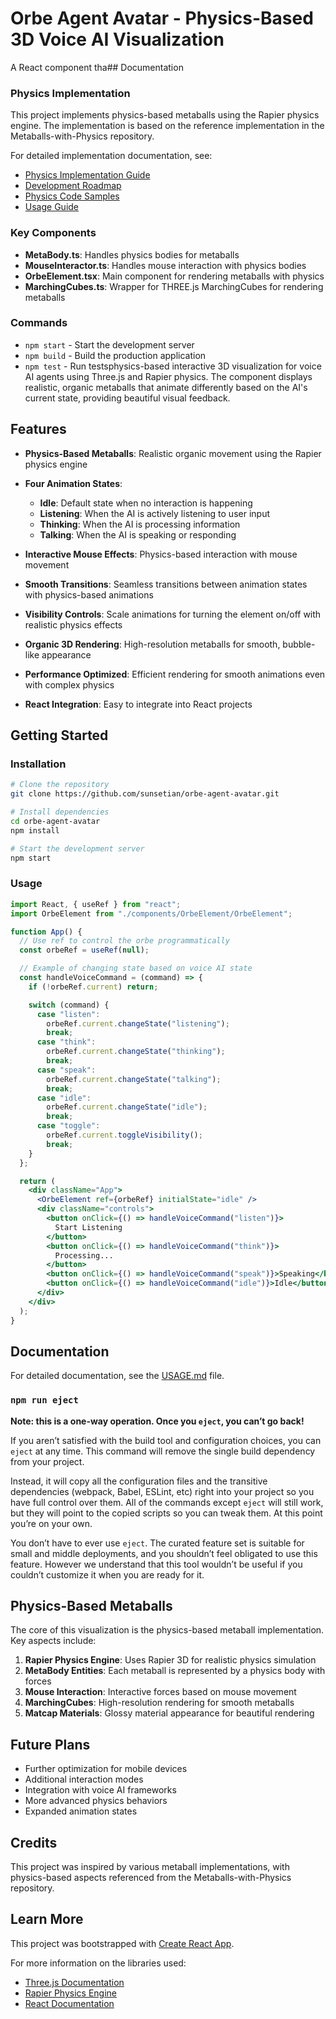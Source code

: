 # Orbe Agent Avatar - Physics-Based 3D Voice AI Visualization

A React component tha## Documentation

### Physics Implementation

This project implements physics-based metaballs using the Rapier physics engine. The implementation is based on the reference implementation in the Metaballs-with-Physics repository.

For detailed implementation documentation, see:

- [Physics Implementation Guide](./docs/PHYSICS_IMPLEMENTATION.md)
- [Development Roadmap](./docs/DEVELOPMENT_ROADMAP.md)
- [Physics Code Samples](./docs/PHYSICS_CODE_SAMPLES.md)
- [Usage Guide](./docs/USAGE.md)

### Key Components

- **MetaBody.ts**: Handles physics bodies for metaballs
- **MouseInteractor.ts**: Handles mouse interaction with physics bodies
- **OrbeElement.tsx**: Main component for rendering metaballs with physics
- **MarchingCubes.ts**: Wrapper for THREE.js MarchingCubes for rendering metaballs

### Commands

- `npm start` - Start the development server
- `npm build` - Build the production application
- `npm test` - Run testsphysics-based interactive 3D visualization for voice AI agents using Three.js and Rapier physics. The component displays realistic, organic metaballs that animate differently based on the AI's current state, providing beautiful visual feedback.

## Features

- **Physics-Based Metaballs**: Realistic organic movement using the Rapier physics engine
- **Four Animation States**:

  - **Idle**: Default state when no interaction is happening
  - **Listening**: When the AI is actively listening to user input
  - **Thinking**: When the AI is processing information
  - **Talking**: When the AI is speaking or responding

- **Interactive Mouse Effects**: Physics-based interaction with mouse movement
- **Smooth Transitions**: Seamless transitions between animation states with physics-based animations
- **Visibility Controls**: Scale animations for turning the element on/off with realistic physics effects
- **Organic 3D Rendering**: High-resolution metaballs for smooth, bubble-like appearance
- **Performance Optimized**: Efficient rendering for smooth animations even with complex physics
- **React Integration**: Easy to integrate into React projects

## Getting Started

### Installation

```bash
# Clone the repository
git clone https://github.com/sunsetian/orbe-agent-avatar.git

# Install dependencies
cd orbe-agent-avatar
npm install

# Start the development server
npm start
```

### Usage

```jsx
import React, { useRef } from "react";
import OrbeElement from "./components/OrbeElement/OrbeElement";

function App() {
  // Use ref to control the orbe programmatically
  const orbeRef = useRef(null);

  // Example of changing state based on voice AI state
  const handleVoiceCommand = (command) => {
    if (!orbeRef.current) return;

    switch (command) {
      case "listen":
        orbeRef.current.changeState("listening");
        break;
      case "think":
        orbeRef.current.changeState("thinking");
        break;
      case "speak":
        orbeRef.current.changeState("talking");
        break;
      case "idle":
        orbeRef.current.changeState("idle");
        break;
      case "toggle":
        orbeRef.current.toggleVisibility();
        break;
    }
  };

  return (
    <div className="App">
      <OrbeElement ref={orbeRef} initialState="idle" />
      <div className="controls">
        <button onClick={() => handleVoiceCommand("listen")}>
          Start Listening
        </button>
        <button onClick={() => handleVoiceCommand("think")}>
          Processing...
        </button>
        <button onClick={() => handleVoiceCommand("speak")}>Speaking</button>
        <button onClick={() => handleVoiceCommand("idle")}>Idle</button>
      </div>
    </div>
  );
}
```

## Documentation

For detailed documentation, see the [USAGE.md](./docs/USAGE.md) file.

### `npm run eject`

**Note: this is a one-way operation. Once you `eject`, you can’t go back!**

If you aren’t satisfied with the build tool and configuration choices, you can `eject` at any time. This command will remove the single build dependency from your project.

Instead, it will copy all the configuration files and the transitive dependencies (webpack, Babel, ESLint, etc) right into your project so you have full control over them. All of the commands except `eject` will still work, but they will point to the copied scripts so you can tweak them. At this point you’re on your own.

You don’t have to ever use `eject`. The curated feature set is suitable for small and middle deployments, and you shouldn’t feel obligated to use this feature. However we understand that this tool wouldn’t be useful if you couldn’t customize it when you are ready for it.

## Physics-Based Metaballs

The core of this visualization is the physics-based metaball implementation. Key aspects include:

1. **Rapier Physics Engine**: Uses Rapier 3D for realistic physics simulation
2. **MetaBody Entities**: Each metaball is represented by a physics body with forces
3. **Mouse Interaction**: Interactive forces based on mouse movement
4. **MarchingCubes**: High-resolution rendering for smooth metaballs
5. **Matcap Materials**: Glossy material appearance for beautiful rendering

## Future Plans

- Further optimization for mobile devices
- Additional interaction modes
- Integration with voice AI frameworks
- More advanced physics behaviors
- Expanded animation states

## Credits

This project was inspired by various metaball implementations, with physics-based aspects referenced from the Metaballs-with-Physics repository.

## Learn More

This project was bootstrapped with [Create React App](https://facebook.github.io/create-react-app/docs/getting-started).

For more information on the libraries used:

- [Three.js Documentation](https://threejs.org/docs/)
- [Rapier Physics Engine](https://rapier.rs/)
- [React Documentation](https://reactjs.org/)
